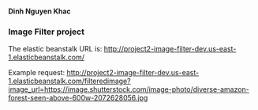 #### Dinh Nguyen Khac
### Image Filter project

The elastic beanstalk URL is:
http://project2-image-filter-dev.us-east-1.elasticbeanstalk.com/

Example request:
http://project2-image-filter-dev.us-east-1.elasticbeanstalk.com/filteredimage?image_url=https://image.shutterstock.com/image-photo/diverse-amazon-forest-seen-above-600w-2072628056.jpg